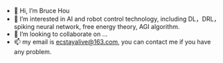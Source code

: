 - 👋 Hi, I’m Bruce Hou
- 👀 I’m interested in AI and robot control technology, including DL，DRL， spiking neural network, free energy theory, AGI algorithm.
- 💞️ I’m looking to collaborate on ...
- 📫 my email is ecstayalive@163.com, you can contact me if you have any problem.

<!---
ecstayalive/ecstayalive is a ✨ special ✨ repository because its `README.md` (this file) appears on your GitHub profile.
You can click the Preview link to take a look at your changes.
--->
